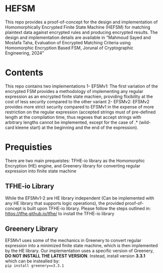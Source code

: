 # HEFSM
This repo provides a proof-of-concept for the design and implementation of Homomorphically Encrypted Finite State Machine (HEFSM) for matching plaintext data against encrypted rules and producing encrypted results. The design and implementation details are available in "Mahmoud Sayed and Mostafa Taha, Evaluation of Encrypted Matching Criteria using Homomorphic Encryption Based FSM, Jorunal of Cryptographic Engineering, 2024"
# Contents
This repo contains two implementations
1- EFSMv1: The first variation of the encrypted FSM provides a methodology of implementing any regular expression as an encrypted finite state machien, providing flixibility at the cost of less security compared to the other variant
2- EFSMv2: EFSMv2 provides more strict security compared to EFSMv1 in the expense of more restriction on the regular expression (accepted strings must of pre-defined length at the compilation time, thus regexes that accept strings with arbitrary lengths cannot be implemented, except for the case of .* (wild-card kleene start) at the beginning and the end of the expression).
# Prequisties
There are two main prequeistes: TFHE-io library as the Homomorphic Encryption (HE) engine, and Greenery library for converting regular expression into finite state machine
## TFHE-io Library
While the EFSMv1-2 are HE library independent (Can be implemented with any HE library that supports logic operations), the provided proof-of-concept is built upon TFHE-io library. Please follow the steps outlined in: https://tfhe.github.io/tfhe/ to install the TFHE-io library
## Greenery Library
EFSMv1 uses some of the mechanics in Greenery to convert regular expression into a minimized finite state machine, which is then implemented by the HE library. Our implementation uses a specific version of Greenery, **DO NOT INSTALL THE LATEST VERSION**. Instead, install version **3.3.1** which can be instealled by:  
`pip install greenery==3.3.1`



